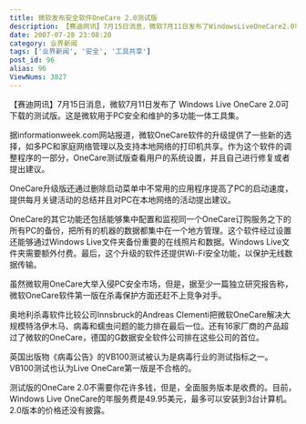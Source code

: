 ```yaml
---
title: 微软发布安全软件OneCare 2.0测试版
description: 【赛迪网讯】7月15日消息，微软7月11日发布了WindowsLiveOneCare2.0可下载的测试版。这是微软用于PC安全和维护的多功能一体工具集。据informationweek.com网站报道，微软OneCare软件的升级提供了一些新的选择，如多PC和家庭网络管理以及支持本地网络的打印机共享。作为这个软件的调整程序的一部分，OneCare测试版查看用户的系统设置，并且自己进行修复或者提出建议。OneCare升级版还通过删除启动菜...
date: 2007-07-28 23:08:20
category: 业界新闻
tags: ['业界新闻', '安全', '工具共享']
post_id: 96
alias: 96
ViewNums: 3827
---
```


【赛迪网讯】7月15日消息，微软7月11日发布了 Windows Live OneCare 2.0可下载的测试版。这是微软用于PC安全和维护的多功能一体工具集。

据informationweek.com网站报道，微软OneCare软件的升级提供了一些新的选择，如多PC和家庭网络管理以及支持本地网络的打印机共享。作为这个软件的调整程序的一部分，OneCare测试版查看用户的系统设置，并且自己进行修复或者提出建议。

OneCare升级版还通过删除启动菜单中不常用的应用程序提高了PC的启动速度，提供每月关键活动的总结并且对PC在本地网络的活动提出建议。

OneCare的其它功能还包括能够集中配置和监视同一个OneCare订购服务之下的所有PC的备份，把所有的机器的数据都集中在一个地方管理。这个软件经过设置还能够通过Windows Live文件夹备份重要的在线照片和数据。Windows Live文件夹需要额外付费。最后，这个升级的软件还提供Wi-Fi安全功能，以保护无线数据传输。

虽然微软用OneCare大举入侵PC安全市场，但是，据至少一篇独立研究报告称，微软OneCare软件第一版在杀毒保护方面还赶不上竞争对手。

奥地利杀毒软件比较公司Innsbruck的Andreas Clementi把微软OneCare解决大规模特洛伊木马、病毒和蠕虫问题的能力排在最后一位。还有16家厂商的产品超过了微软的OneCare，德国的G数据安全软件公司排在这些公司的首位。

英国出版物《病毒公告》的VB100测试被认为是病毒行业的测试指标之一。VB100测试也认为Live OneCare第一版是不合格的。

测试版的OneCare 2.0不需要你花许多钱，但是，全面服务版本是收费的。目前，Windows Live OneCare的年服务费是49.95美元，最多可以安装到3台计算机。2.0版本的价格还没有披露。

